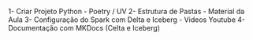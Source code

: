 1- Criar Projeto Python - Poetry / UV
2- Estrutura de Pastas - Material da Aula
3- Configuração do Spark com Delta e Iceberg - Videos Youtube
4- Documentação com MKDocs (Celta e Iceberg)
